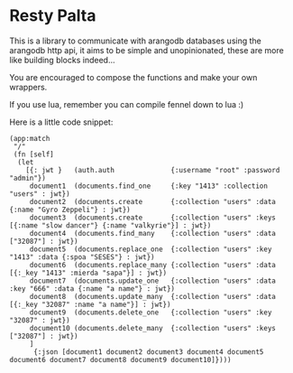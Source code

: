 # Resty Palta

This is a library to communicate with arangodb databases using the arangodb http api,
it aims to be simple and unopinionated, these are more like building blocks indeed...

You are encouraged to compose the functions and make your own wrappers.

If you use lua, remember you can compile fennel down to lua :)

Here is a little code snippet:

``` fennel
(app:match 
 "/"
 (fn [self]
  (let
    [{: jwt }   (auth.auth              {:username "root" :password "admin"})
     document1  (documents.find_one     {:key "1413" :collection "users" : jwt})
     document2  (documents.create       {:collection "users" :data {:name "Gyro Zeppeli"} : jwt})
     document3  (documents.create       {:collection "users" :keys [{:name "slow dancer"} {:name "valkyrie"}] : jwt})
     document4  (documents.find_many    {:collection "users" :data ["32087"] : jwt})
     document5  (documents.replace_one  {:collection "users" :key "1413" :data {:spoa "SESES"} : jwt})
     document6  (documents.replace_many {:collection "users" :data [{:_key "1413" :mierda "sapa"}] : jwt})
     document7  (documents.update_one   {:collection "users" :data :key "666" :data {:name "a name"} : jwt})
     document8  (documents.update_many  {:collection "users" :data [{:_key "32087" :name "a name"}] : jwt})
     document9  (documents.delete_one   {:collection "users" :key "32087" : jwt})
     document10 (documents.delete_many  {:collection "users" :keys ["32087"] : jwt})
     ]
      {:json [document1 document2 document3 document4 document5 document6 document7 document8 document9 document10]})))
```
